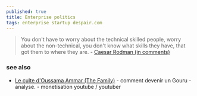 ```yaml
---
published: true
title: Enterprise politics
tags: enterprise startup despair.com
---
```

> You don't have to worry about the technical skilled people, worry about the non-technical, you don't know what skills they have, that got them to where they are. - [Caesar Rodman (in comments)](https://www.youtube.com/watch?v=rsrx4XsLlrA&lc=UgxoP4HK9V2pGDuY3N94AaABAg)

### see also
- [Le culte d'Oussama Ammar (The Family)](https://www.youtube.com/watch?v=0i0x7EPcYUw) - comment devenir un Gouru - analyse. - monetisation youtube / youtuber